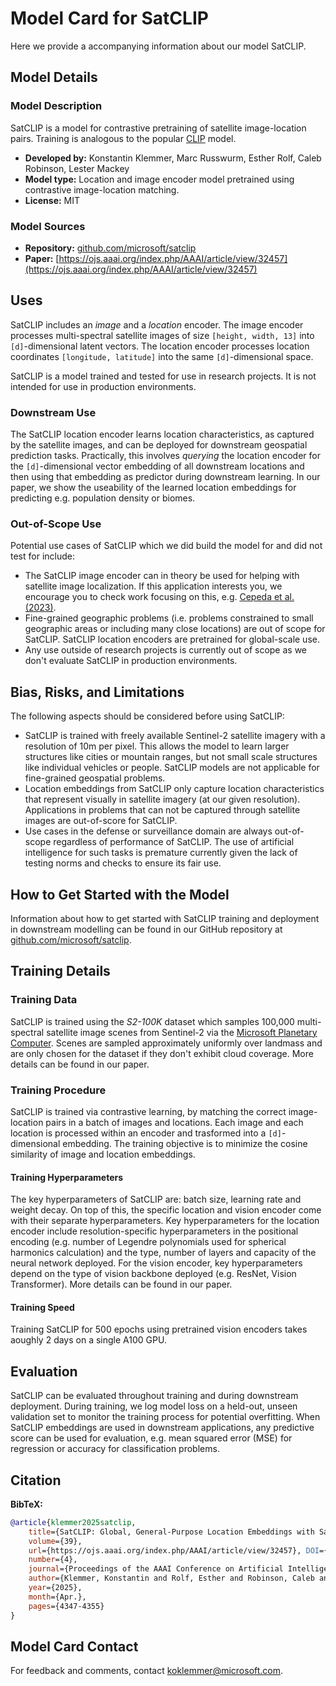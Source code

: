 # Model Card for SatCLIP

Here we provide a accompanying information about our model SatCLIP.

## Model Details

### Model Description

SatCLIP is a model for contrastive pretraining of satellite image-location pairs. Training is analogous to the popular [CLIP](https://github.com/openai/CLIP) model. 

- **Developed by:** Konstantin Klemmer, Marc Russwurm, Esther Rolf, Caleb Robinson, Lester Mackey
- **Model type:** Location and image encoder model pretrained using contrastive image-location matching.
- **License:** MIT

### Model Sources 

- **Repository:** [github.com/microsoft/satclip](https://github.com/microsoft/satclip)
- **Paper:** [https://ojs.aaai.org/index.php/AAAI/article/view/32457](https://ojs.aaai.org/index.php/AAAI/article/view/32457)

## Uses

SatCLIP includes an *image* and a *location* encoder. The image encoder processes multi-spectral satellite images of size `[height, width, 13]` into `[d]`-dimensional latent vectors. The location encoder processes location coordinates `[longitude, latitude]` into the same `[d]`-dimensional space. 

SatCLIP is a model trained and tested for use in research projects. It is not intended for use in production environments.

### Downstream Use 

The SatCLIP location encoder learns location characteristics, as captured by the satellite images, and can be deployed for downstream geospatial prediction tasks. Practically, this involves *querying* the location encoder for the `[d]`-dimensional vector embedding of all downstream locations and then using that embedding as predictor during downstream learning. In our paper, we show the useability of the learned location embeddings for predicting e.g. population density or biomes.

### Out-of-Scope Use

Potential use cases of SatCLIP which we did build the model for and did not test for include:
* The SatCLIP image encoder can in theory be used for helping with satellite image localization. If this application interests you, we encourage you to check work focusing on this, e.g. [Cepeda et al. (2023)](https://arxiv.org/abs/2309.16020). 
* Fine-grained geographic problems (i.e. problems constrained to small geographic areas or including many close locations) are out of scope for SatCLIP. SatCLIP location encoders are pretrained for global-scale use.
* Any use outside of research projects is currently out of scope as we don't evaluate SatCLIP in production environments.

## Bias, Risks, and Limitations

The following aspects should be considered before using SatCLIP:
* SatCLIP is trained with freely available Sentinel-2 satellite imagery with a resolution of 10m per pixel. This allows the model to learn larger structures like cities or mountain ranges, but not small scale structures like individual vehicles or people. SatCLIP models are not applicable for fine-grained geospatial problems.
* Location embeddings from SatCLIP only capture location characteristics that represent visually in satellite imagery (at our given resolution). Applications in problems that can not be captured through satellite images are out-of-score for SatCLIP.
* Use cases in the defense or surveillance domain are always out-of-scope regardless of performance of SatCLIP. The use of artificial intelligence for such tasks is premature currently given the lack of testing norms and checks to ensure its fair use.

## How to Get Started with the Model

Information about how to get started with SatCLIP training and deployment in downstream modelling can be found in our GitHub repository at [github.com/microsoft/satclip](https://github.com/microsoft/satclip).

## Training Details

### Training Data

SatCLIP is trained using the *S2-100K* dataset which samples 100,000 multi-spectral satellite image scenes from Sentinel-2 via the [Microsoft Planetary Computer](https://planetarycomputer.microsoft.com/). Scenes are sampled approximately uniformly over landmass and are only chosen for the dataset if they don't exhibit cloud coverage. More details can be found in our paper.

### Training Procedure 

SatCLIP is trained via contrastive learning, by matching the correct image-location pairs in a batch of images and locations. Each image and each location is processed within an encoder and trasformed into a `[d]`-dimensional embedding. The training objective is to minimize the cosine similarity of image and location embeddings.

#### Training Hyperparameters

The key hyperparameters of SatCLIP are: batch size, learning rate and weight decay. On top of this, the specific location and vision encoder come with their separate hyperparameters. Key hyperparameters for the location encoder include resolution-specific hyperparameters in the positional encoding (e.g. number of Legendre polynomials used for spherical harmonics calculation) and the type, number of layers and capacity of the neural network deployed. For the vision encoder, key hyperparameters depend on the type of vision backbone deployed (e.g. ResNet, Vision Transformer). More details can be found in our paper.

#### Training Speed

Training SatCLIP for 500 epochs using pretrained vision encoders takes aoughly 2 days on a single A100 GPU.

## Evaluation

SatCLIP can be evaluated throughout training and during downstream deployment. During training, we log model loss on a held-out, unseen validation set to monitor the training process for potential overfitting. When SatCLIP embeddings are used in downstream applications, any predictive score can be used for evaluation, e.g. mean squared error (MSE) for regression or accuracy for classification problems.

## Citation

**BibTeX:**
```bibtex
@article{klemmer2025satclip,
    title={SatCLIP: Global, General-Purpose Location Embeddings with Satellite Imagery},
    volume={39},
    url={https://ojs.aaai.org/index.php/AAAI/article/view/32457}, DOI={10.1609/aaai.v39i4.32457},
    number={4},
    journal={Proceedings of the AAAI Conference on Artificial Intelligence},
    author={Klemmer, Konstantin and Rolf, Esther and Robinson, Caleb and Mackey, Lester and Rußwurm, Marc},
    year={2025},
    month={Apr.},
    pages={4347-4355}
}
```

## Model Card Contact

For feedback and comments, contact [koklemmer@microsoft.com](mailto:koklemmer@microsoft.com).
